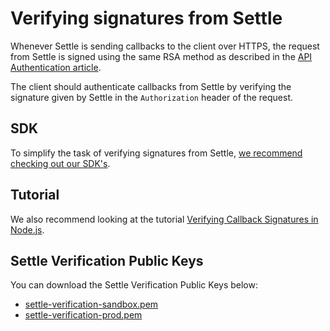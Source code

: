 # Verifying signatures from Settle

Whenever Settle is sending callbacks to the client over HTTPS, the request from Settle is signed using the same RSA method as described in the [API Authentication article](../merchant-api/ZG9jOjMyMjU5OTk2-api-authentication).

The client should authenticate callbacks from Settle by verifying the signature given by Settle in the `Authorization` header of the request.


## SDK

To simplify the task of verifying signatures from Settle, [we recommend checking out our SDK's](./ZG9jOjM0ODE0Nzc3-libraries-and-ui-components#server-side-libraries).


## Tutorial

We also recommend looking at the tutorial [Verifying Callback Signatures in Node.js](./ZG9jOjM0ODE0NTc3-verifying-callback-signatures-with-node-js).

## Settle Verification Public Keys

You can download the Settle Verification Public Keys below:

- [settle-verification-sandbox.pem](https://github.com/SettleAPI/settle-api-specification/blob/prod/docs/files/settle-verification-sandbox.pem)
- [settle-verification-prod.pem](https://github.com/SettleAPI/settle-api-specification/blob/prod/docs/files/settle-verification-prod.pem)